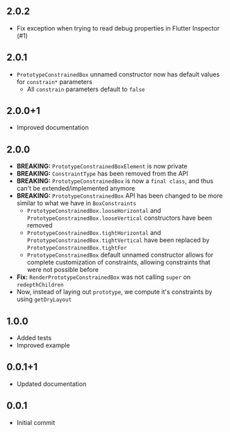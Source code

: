 ## 2.0.2

* Fix exception when trying to read debug properties in Flutter Inspector (#1)

## 2.0.1

* `PrototypeConstrainedBox` unnamed constructor now has default values for `constrain*` parameters
  * All `constrain` parameters default to `false`

## 2.0.0+1

* Improved documentation

## 2.0.0

* **BREAKING:** `PrototypeConstrainedBoxElement` is now private
* **BREAKING:** `ConstraintType` has been removed from the API
* **BREAKING:** `PrototypeConstrainedBox` is now a `final class`, and thus can't be extended/implemented anymore
* **BREAKING:** `PrototypeConstrainedBox` API has been changed to be more similar to what we have in `BoxConstraints`
  * `PrototypeConstrainedBox.looseHorizontal` and `PrototypeConstrainedBox.looseVertical` constructors have been removed
  * `PrototypeConstrainedBox.tightHorizontal` and `PrototypeConstrainedBox.tightVertical` have been replaced by `PrototypeConstrainedBox.tightFor`
  * `PrototypeConstrainedBox` default unnamed constructor allows for complete customization of constraints, allowing constraints that were not possible before
* **Fix:** `RenderPrototypeConstrainedBox` was not calling `super` on `redepthChildren`
* Now, instead of laying out `prototype`, we compute it's constraints by using `getDryLayout`

## 1.0.0

* Added tests
* Improved example

## 0.0.1+1

* Updated documentation

## 0.0.1

* Initial commit
